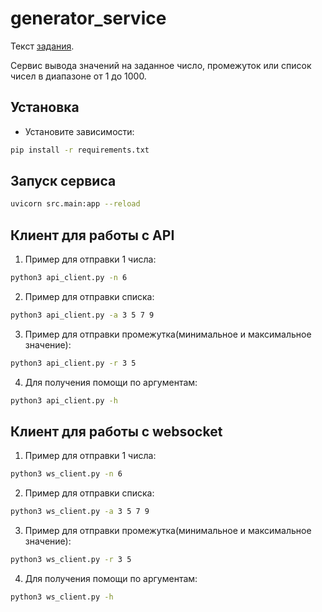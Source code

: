 # generator_service

Текст [задания](task.md).

Сервис вывода значений на заданное число, промежуток или список чисел в диапазоне от 1 до 1000.

## Установка

- Установите зависимости:
```bash
pip install -r requirements.txt
```


## Запуск сервиса

```bash
uvicorn src.main:app --reload
```

## Клиент для работы с API

1. Пример для отправки 1 числа:
```bash
python3 api_client.py -n 6
```

2. Пример для отправки списка:
```bash
python3 api_client.py -a 3 5 7 9
```

3. Пример для отправки промежутка(минимальное и максимальное значение):
```bash
python3 api_client.py -r 3 5
```

4. Для получения помощи по аргументам:
```bash
python3 api_client.py -h
```

## Клиент для работы с websocket

1. Пример для отправки 1 числа:
```bash
python3 ws_client.py -n 6
```

2. Пример для отправки списка:
```bash
python3 ws_client.py -a 3 5 7 9
```

3. Пример для отправки промежутка(минимальное и максимальное значение):
```bash
python3 ws_client.py -r 3 5
```

4. Для получения помощи по аргументам:
```bash
python3 ws_client.py -h
```
